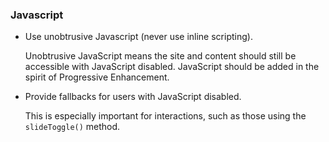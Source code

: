 ### Javascript  

- Use unobtrusive Javascript (never use inline scripting).  

	Unobtrusive JavaScript means the site and content should still be accessible with JavaScript disabled. JavaScript should be added in the spirit of Progressive Enhancement.

- Provide fallbacks for users with JavaScript disabled.  

    This is especially important for interactions, such as those using the `slideToggle()` method.
